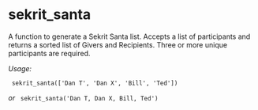 sekrit_santa
============

A function to generate a Sekrit Santa list.  Accepts a list of participants and returns a sorted list of Givers and Recipients.  Three or more unique participants are required.

_Usage:_

```  sekrit_santa(['Dan T', 'Dan X', 'Bill', 'Ted']) ```

_or_
```  sekrit_santa('Dan T, Dan X, Bill, Ted') ```
